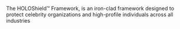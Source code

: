 The HOLOShield™ Framework, is an iron-clad framework designed to protect celebrity 
organizations and high-profile individuals across all industries

